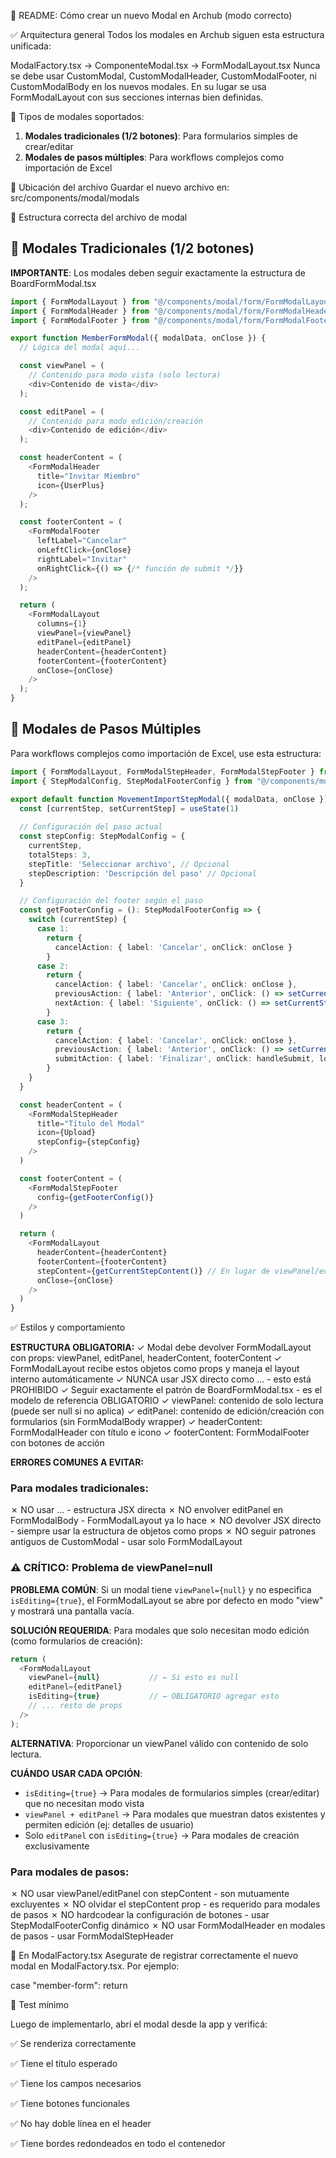 🧩 README: Cómo crear un nuevo Modal en Archub (modo correcto)

✅ Arquitectura general
Todos los modales en Archub siguen esta estructura unificada:

ModalFactory.tsx → ComponenteModal.tsx → FormModalLayout.tsx
Nunca se debe usar CustomModal, CustomModalHeader, CustomModalFooter, ni CustomModalBody en los nuevos modales.
En su lugar se usa FormModalLayout con sus secciones internas bien definidas.

🔄 Tipos de modales soportados:
1. **Modales tradicionales (1/2 botones)**: Para formularios simples de crear/editar
2. **Modales de pasos múltiples**: Para workflows complejos como importación de Excel

📁 Ubicación del archivo
Guardar el nuevo archivo en: src/components/modal/modals

🧱 Estructura correcta del archivo de modal

## 📝 Modales Tradicionales (1/2 botones)
**IMPORTANTE**: Los modales deben seguir exactamente la estructura de BoardFormModal.tsx

```typescript
import { FormModalLayout } from "@/components/modal/form/FormModalLayout"
import { FormModalHeader } from "@/components/modal/form/FormModalHeader"
import { FormModalFooter } from "@/components/modal/form/FormModalFooter"

export function MemberFormModal({ modalData, onClose }) {
  // Lógica del modal aquí...

  const viewPanel = (
    // Contenido para modo vista (solo lectura)
    <div>Contenido de vista</div>
  );

  const editPanel = (
    // Contenido para modo edición/creación
    <div>Contenido de edición</div>
  );

  const headerContent = (
    <FormModalHeader 
      title="Invitar Miembro"
      icon={UserPlus}
    />
  );

  const footerContent = (
    <FormModalFooter
      leftLabel="Cancelar"
      onLeftClick={onClose}
      rightLabel="Invitar"
      onRightClick={() => {/* función de submit */}}
    />
  );

  return (
    <FormModalLayout
      columns={1}
      viewPanel={viewPanel}
      editPanel={editPanel}
      headerContent={headerContent}
      footerContent={footerContent}
      onClose={onClose}
    />
  );
}
```

## 🔄 Modales de Pasos Múltiples
Para workflows complejos como importación de Excel, use esta estructura:

```typescript
import { FormModalLayout, FormModalStepHeader, FormModalStepFooter } from "@/components/modal/form"
import { StepModalConfig, StepModalFooterConfig } from "@/components/modal/form/types"

export default function MovementImportStepModal({ modalData, onClose }) {
  const [currentStep, setCurrentStep] = useState(1)
  
  // Configuración del paso actual
  const stepConfig: StepModalConfig = {
    currentStep,
    totalSteps: 3,
    stepTitle: 'Seleccionar archivo', // Opcional
    stepDescription: 'Descripción del paso' // Opcional
  }

  // Configuración del footer según el paso
  const getFooterConfig = (): StepModalFooterConfig => {
    switch (currentStep) {
      case 1:
        return {
          cancelAction: { label: 'Cancelar', onClick: onClose }
        }
      case 2:
        return {
          cancelAction: { label: 'Cancelar', onClick: onClose },
          previousAction: { label: 'Anterior', onClick: () => setCurrentStep(1) },
          nextAction: { label: 'Siguiente', onClick: () => setCurrentStep(3) }
        }
      case 3:
        return {
          cancelAction: { label: 'Cancelar', onClick: onClose },
          previousAction: { label: 'Anterior', onClick: () => setCurrentStep(2) },
          submitAction: { label: 'Finalizar', onClick: handleSubmit, loading: isLoading }
        }
    }
  }

  const headerContent = (
    <FormModalStepHeader
      title="Título del Modal"
      icon={Upload}
      stepConfig={stepConfig}
    />
  )

  const footerContent = (
    <FormModalStepFooter
      config={getFooterConfig()}
    />
  )

  return (
    <FormModalLayout
      headerContent={headerContent}
      footerContent={footerContent}
      stepContent={getCurrentStepContent()} // En lugar de viewPanel/editPanel
      onClose={onClose}
    />
  )
}
```

✅ Estilos y comportamiento

**ESTRUCTURA OBLIGATORIA:**
✓ Modal debe devolver FormModalLayout con props: viewPanel, editPanel, headerContent, footerContent
✓ FormModalLayout recibe estos objetos como props y maneja el layout interno automáticamente
✓ NUNCA usar JSX directo como <FormModalLayout><FormModalHeader>... - esto está PROHIBIDO
✓ Seguir exactamente el patrón de BoardFormModal.tsx - es el modelo de referencia OBLIGATORIO
✓ viewPanel: contenido de solo lectura (puede ser null si no aplica)
✓ editPanel: contenido de edición/creación con formularios (sin FormModalBody wrapper)
✓ headerContent: FormModalHeader con título e icono
✓ footerContent: FormModalFooter con botones de acción

**ERRORES COMUNES A EVITAR:**

### Para modales tradicionales:
✗ NO usar <FormModalLayout><FormModalHeader>... - estructura JSX directa
✗ NO envolver editPanel en FormModalBody - FormModalLayout ya lo hace
✗ NO devolver JSX directo - siempre usar la estructura de objetos como props
✗ NO seguir patrones antiguos de CustomModal - usar solo FormModalLayout

### ⚠️ CRÍTICO: Problema de viewPanel=null
**PROBLEMA COMÚN**: Si un modal tiene `viewPanel={null}` y no especifica `isEditing={true}`, el FormModalLayout se abre por defecto en modo "view" y mostrará una pantalla vacía.

**SOLUCIÓN REQUERIDA**: Para modales que solo necesitan modo edición (como formularios de creación):
```typescript
return (
  <FormModalLayout
    viewPanel={null}           // ← Si esto es null
    editPanel={editPanel}      
    isEditing={true}           // ← OBLIGATORIO agregar esto
    // ... resto de props
  />
);
```

**ALTERNATIVA**: Proporcionar un viewPanel válido con contenido de solo lectura.

**CUÁNDO USAR CADA OPCIÓN**:
- `isEditing={true}` → Para modales de formularios simples (crear/editar) que no necesitan modo vista
- `viewPanel + editPanel` → Para modales que muestran datos existentes y permiten edición (ej: detalles de usuario)
- Solo `editPanel` con `isEditing={true}` → Para modales de creación exclusivamente

### Para modales de pasos:
✗ NO usar viewPanel/editPanel con stepContent - son mutuamente excluyentes
✗ NO olvidar el stepContent prop - es requerido para modales de pasos
✗ NO hardcodear la configuración de botones - usar StepModalFooterConfig dinámico
✗ NO usar FormModalHeader en modales de pasos - usar FormModalStepHeader

🔁 En ModalFactory.tsx
Asegurate de registrar correctamente el nuevo modal en ModalFactory.tsx. Por ejemplo:

case "member-form":
  return <MemberFormModal />

🧪 Test mínimo

Luego de implementarlo, abrí el modal desde la app y verificá:

✅ Se renderiza correctamente

✅ Tiene el título esperado

✅ Tiene los campos necesarios

✅ Tiene botones funcionales

✅ No hay doble línea en el header

✅ Tiene bordes redondeados en todo el contenedor